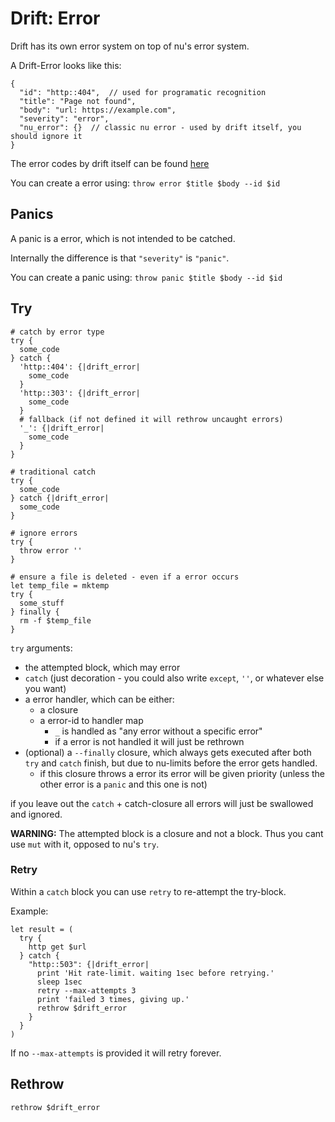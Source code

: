 # Drift: Error

Drift has its own error system on top of nu's error system.

A Drift-Error looks like this:

```json5
{
  "id": "http::404",  // used for programatic recognition
  "title": "Page not found",
  "body": "url: https://example.com",
  "severity": "error",
  "nu_error": {}  // classic nu error - used by drift itself, you should ignore it
}
```

The error codes by drift itself can be found [here](./error_codes.md)

You can create a error using: `throw error $title $body --id $id`

## Panics

A panic is a error, which is not intended to be catched.

Internally the difference is that `"severity"` is `"panic"`.

You can create a panic using: `throw panic $title $body --id $id`

## Try

```nushell
# catch by error type
try {
  some_code
} catch {
  'http::404': {|drift_error|
    some_code
  }
  'http::303': {|drift_error|
    some_code
  }
  # fallback (if not defined it will rethrow uncaught errors)
  '_': {|drift_error|
    some_code
  }
}

# traditional catch
try {
  some_code
} catch {|drift_error|
  some_code
}

# ignore errors
try {
  throw error ''
}

# ensure a file is deleted - even if a error occurs
let temp_file = mktemp
try {
  some_stuff
} finally {
  rm -f $temp_file
}
```

`try` arguments:
* the attempted block, which may error
* `catch` (just decoration - you could also write `except`, `''`, or whatever else you want)
* a error handler, which can be either:
  * a closure
  * a error-id to handler map
    * `_` is handled as "any error without a specific error"
    * if a error is not handled it will just be rethrown
* (optional) a `--finally` closure, which always gets executed after both `try` and `catch` finish, but due to nu-limits before the error gets handled.
  * if this closure throws a error its error will be given priority (unless the other error is a `panic` and this one is not)

if you leave out the `catch` + catch-closure all errors will just be swallowed and ignored.

**WARNING:** The attempted block is a closure and not a block. Thus you cant use `mut` with it, opposed to nu's `try`.

### Retry

Within a `catch` block you can use `retry` to re-attempt the try-block.

Example:

```nushell
let result = (
  try {
    http get $url
  } catch {
    "http::503": {|drift_error|
      print 'Hit rate-limit. waiting 1sec before retrying.'
      sleep 1sec
      retry --max-attempts 3
      print 'failed 3 times, giving up.'
      rethrow $drift_error
    }
  }
)
```

If no `--max-attempts` is provided it will retry forever.

## Rethrow

`rethrow $drift_error`
